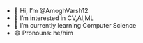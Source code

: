 - 👋 Hi, I’m @AmoghVarsh12
- 👀 I’m interested in CV,AI,ML
- 🌱 I’m currently learning Computer Science
- 😄 Pronouns: he/him

<!---
AmoghVarsh12/AmoghVarsh12 is a ✨ special ✨ repository because its `README.md` (this file) appears on your GitHub profile.
You can click the Preview link to take a look at your changes.
--->
